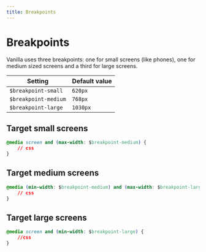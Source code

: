 ```yaml
---
title: Breakpoints
---
```


# Breakpoints

Vanilla uses three breakpoints: one for small screens (like phones), one for medium sized screens and a third for large screens.

Setting  | Default value
 ------------- | -------------
`$breakpoint-small`   | `620px`
`$breakpoint-medium`   | `768px`
`$breakpoint-large`   | `1030px`

## Target small screens

```css
@media screen and (max-width: $breakpoint-medium) {
    // css
}
```

## Target medium screens

```css
@media (min-width: $breakpoint-medium) and (max-width: $breakpoint-large) {
    // css
}
```

## Target large screens

```css
@media screen and (min-width: $breakpoint-large) {
    //css
}
```
